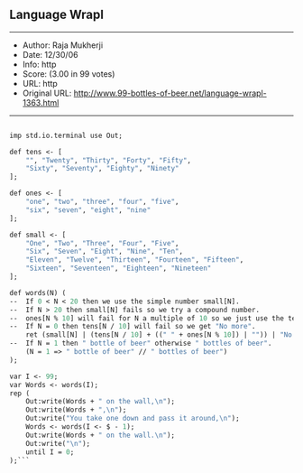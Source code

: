 
## Language Wrapl ##
---
- Author: Raja Mukherji
- Date: 12/30/06
- Info: http
- Score:  (3.00 in 99 votes)
- URL: http
- Original URL: http://www.99-bottles-of-beer.net/language-wrapl-1363.html
---

```mod bottles;

imp std.io.terminal use Out;

def tens <- [
	"", "Twenty", "Thirty", "Forty", "Fifty",
	"Sixty", "Seventy", "Eighty", "Ninety"
];

def ones <- [
	"one", "two", "three", "four", "five",
	"six", "seven", "eight", "nine"
];

def small <- [
	"One", "Two", "Three", "Four", "Five",
	"Six", "Seven", "Eight", "Nine", "Ten",
	"Eleven", "Twelve", "Thirteen", "Fourteen", "Fifteen",
	"Sixteen", "Seventeen", "Eighteen", "Nineteen"
];

def words(N) (
--	If 0 < N < 20 then we use the simple number small[N].
--	If N > 20 then small[N] fails so we try a compound number.
--	ones[N % 10] will fail for N a multiple of 10 so we just use the tens string in this case.
--	If N = 0 then tens[N / 10] will fail so we get "No more".
	ret (small[N] | (tens[N / 10] + ((" " + ones[N % 10]) | "")) | "No more") +
--	If N = 1 then " bottle of beer" otherwise " bottles of beer".
	(N = 1 => " bottle of beer" // " bottles of beer")
);

var I <- 99;
var Words <- words(I);
rep (
	Out:write(Words + " on the wall,\n");
	Out:write(Words + ",\n");
	Out:write("You take one down and pass it around,\n");
	Words <- words(I <- $ - 1);
	Out:write(Words + " on the wall.\n");
	Out:write("\n");
	until I = 0;
);```